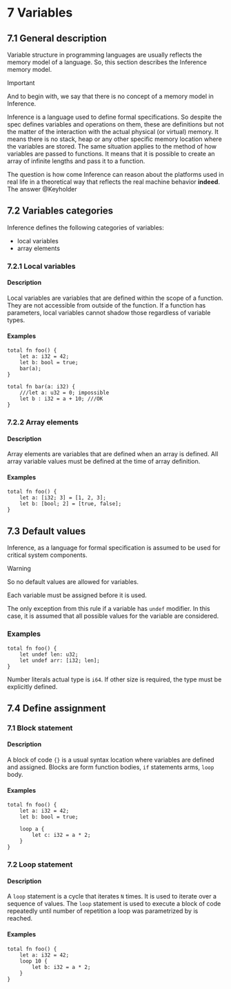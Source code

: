 # 7 Variables

## 7.1 General description

Variable structure in programming languages are usually reflects the memory model of a language. So, this section describes the Inference memory model.

> [!IMPORTANT]
>And to begin with, we say that there is no concept of a memory model in Inference.

Inference is a language used to define formal specifications. So despite the spec defines variables and operations on them, these are definitions but not the matter of the interaction with the actual physical (or virtual) memory. It means there is no stack, heap or any other specific memory location where the variables are stored. The same situation applies to the method of how variables are passed to functions. It means that it is possible to create an array of infinite lengths and pass it to a function.

The question is how come Inference can reason about the platforms used in real life in a theoretical way that reflects the real machine behavior **indeed**. The answer @Keyholder

## 7.2 Variables categories

Inference defines the following categories of variables:
- local variables
- array elements

### 7.2.1 Local variables

#### Description

Local variables are variables that are defined within the scope of a function. They are not accessible from outside of the function. If a function has parameters, local variables cannot shadow those regardless of variable types.

#### Examples

```inference
total fn foo() {
    let a: i32 = 42;
    let b: bool = true;
    bar(a);
}

total fn bar(a: i32) {
    ///let a: u32 = 0; impossible
    let b : i32 = a + 10; ///OK
}
```

### 7.2.2 Array elements

#### Description

Array elements are variables that are defined when an array is defined. All array variable values must be defined at the time of array definition.

#### Examples

```inference
total fn foo() {
    let a: [i32; 3] = [1, 2, 3];
    let b: [bool; 2] = [true, false];
}
```

## 7.3 Default values

Inference, as a language for formal specification is assumed to be used for critical system components.

> [!WARNING]
>So no default values are allowed for variables.

Each variable must be assigned before it is used.

The only exception from this rule if a variable has `undef` modifier. In this case, it is assumed that all possible values for the variable are considered.

### Examples

```inference
total fn foo() {
    let undef len: u32;
    let undef arr: [i32; len];
}
```

Number literals actual type is `i64`. If other size is required, the type must be explicitly defined.

## 7.4 Define assignment

### 7.1 Block statement

#### Description

A block of code `{}` is a usual syntax location where variables are defined and assigned. Blocks are form function bodies, `if` statements arms, `loop` body.

#### Examples

```inference
total fn foo() {
    let a: i32 = 42;
    let b: bool = true;

    loop a {
        let c: i32 = a * 2;
    }
}
```

### 7.2 Loop statement

#### Description

A `loop` statement is a cycle that iterates `N` times. It is used to iterate over a sequence of values. The `loop` statement is used to execute a block of code repeatedly until number of repetition a loop was parametrized by is reached.

#### Examples

```inference
total fn foo() {
    let a: i32 = 42;
    loop 10 {
        let b: i32 = a * 2;
    }
}
```
